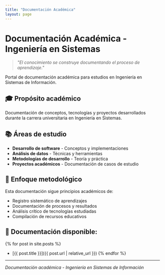 ```yaml
---
title: "Documentación Académica"
layout: page
---
```


# Documentación Académica - Ingeniería en Sistemas

> _"El conocimiento se construye documentando el proceso de aprendizaje."_

Portal de documentación académica para estudios en Ingeniería en Sistemas de Información.

## 🎓 Propósito académico

Documentación de conceptos, tecnologías y proyectos desarrollados durante la carrera universitaria en Ingeniería en Sistemas.

## 📚 Áreas de estudio

- **Desarrollo de software** - Conceptos y implementaciones
- **Análisis de datos** - Técnicas y herramientas
- **Metodologías de desarrollo** - Teoría y práctica
- **Proyectos académicos** - Documentación de casos de estudio

## 🔬 Enfoque metodológico

Esta documentación sigue principios académicos de:

- Registro sistemático de aprendizajes
- Documentación de procesos y resultados
- Análisis crítico de tecnologías estudiadas
- Compilación de recursos educativos

## 📖 **Documentación disponible:**

{% for post in site.posts %}

- [{{ post.title }}]({{ post.url | relative_url }})
  {% endfor %}

---

_Documentación académica - Ingeniería en Sistemas de Información_
